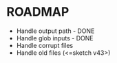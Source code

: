 # ROADMAP

- Handle output path - DONE
- Handle glob inputs - DONE
- Handle corrupt files
- Handle old files (<=sketch v43>)
